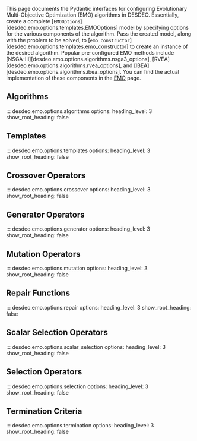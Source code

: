 This page documents the Pydantic interfaces for configuring Evolutionary Multi-Objective Optimization (EMO)
algorithms in DESDEO. Essentially, create a complete [`EMOOptions`][desdeo.emo.options.templates.EMOOptions] model by specifying options for
the various components of the algorithm. Pass the created model, along with the problem to be solved, to
[`emo_constructor`][desdeo.emo.options.templates.emo_constructor] to create an instance of the desired algorithm.
Popular pre-configured EMO methods include [NSGA-III][desdeo.emo.options.algorithms.nsga3_options],
[RVEA][desdeo.emo.options.algorithms.rvea_options], and [IBEA][desdeo.emo.options.algorithms.ibea_options].
You can find the actual implementation of these components in the
[EMO](../desdeo_emo) page.

## Algorithms
::: desdeo.emo.options.algorithms
    options:
        heading_level: 3
        show_root_heading: false

## Templates
::: desdeo.emo.options.templates
    options:
        heading_level: 3
        show_root_heading: false

## Crossover Operators
::: desdeo.emo.options.crossover
    options:
        heading_level: 3
        show_root_heading: false

## Generator Operators
::: desdeo.emo.options.generator
    options:
        heading_level: 3
        show_root_heading: false

## Mutation Operators
::: desdeo.emo.options.mutation
    options:
        heading_level: 3
        show_root_heading: false

## Repair Functions
::: desdeo.emo.options.repair
    options:
        heading_level: 3
        show_root_heading: false

## Scalar Selection Operators
::: desdeo.emo.options.scalar_selection
    options:
        heading_level: 3
        show_root_heading: false

## Selection Operators
::: desdeo.emo.options.selection
    options:
        heading_level: 3
        show_root_heading: false

## Termination Criteria
::: desdeo.emo.options.termination
    options:
        heading_level: 3
        show_root_heading: false